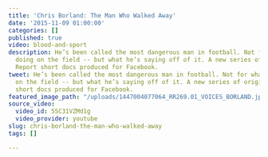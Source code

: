 ```yaml
---
title: 'Chris Borland: The Man Who Walked Away'
date: '2015-11-09 01:00:00'
categories: []
published: true
video: blood-and-sport
description: He’s been called the most dangerous man in football. Not for what he’s
  doing on the field -- but what he’s saying off of it. A new series of original Retro
  Report short docs produced for Facebook.
tweet: He’s been called the most dangerous man in football. Not for what he’s doing
  on the field -- but what he’s saying off of it. A new series of original Retro Report
  short docs produced for Facebook.
featured_image_path: "/uploads/1447004077064_RR269.01_VOICES_BORLAND.jpg"
source_video:
  video_id: 55C31VZMd1g
  video_provider: youtube
slug: chris-borland-the-man-who-walked-away
tags: []

---
```

